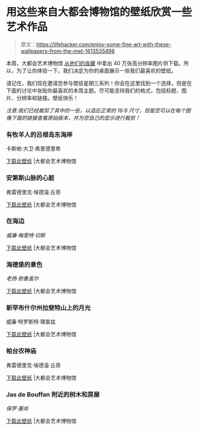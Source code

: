 # 用这些来自大都会博物馆的壁纸欣赏一些艺术作品

> 原文：<https://lifehacker.com/enjoy-some-fine-art-with-these-wallpapers-from-the-met-1613535498>

本周，大都会艺术博物馆 [从他们的收藏](http://bigthink.com/1000-words/need-a-new-screensaver-the-met-puts-400000-high-res-images-online) 中拿出 40 万张高分辨率图片供下载。所以，为了让你体验一下，我们决定为你的桌面展示一些我们最喜欢的壁纸。



请记住，我们现在邀请您参与壁纸星期三系列！你会在这里找到一个选择，但是在下面的讨论中张贴你最喜欢的本周主题。尽可能坚持我们的格式，包括标题、图片、分辨率和链接。壁纸快乐！

*注意:我们已经裁剪了其中的一些，以适应正常的 16:9 尺寸，但是您可以在每个图像下面的链接查看原始版本，并为您自己的显示进行裁剪！*

### 有牧羊人的吕根岛东海岸

卡斯帕·大卫·弗里德里希

[下载此壁纸](http://www.metmuseum.org/collection/the-collection-online/search/354644) |大都会艺术博物馆

### 安第斯山脉的心脏

弗雷德里克·埃德温·丘奇

[下载此壁纸](http://www.metmuseum.org/collection/the-collection-online/search/10481) |大都会艺术博物馆

### 在海边

*威廉·梅里特·切斯*

[下载此壁纸](http://www.metmuseum.org/collection/the-collection-online/search/10464) |大都会艺术博物馆

### 海德堡的景色

*老扬·勃鲁盖尔*

[下载此壁纸](http://www.metmuseum.org/collection/the-collection-online/search/337489) |大都会艺术博物馆

### 新罕布什尔州拉斐特山上的月光

威廉·特罗斯特·理查兹

[下载此壁纸](http://www.metmuseum.org/collection/the-collection-online/search/11900) |大都会艺术博物馆

### 帕台农神庙

弗雷德里克·埃德温·丘奇

[下载此壁纸](http://www.metmuseum.org/collection/the-collection-online/search/10482) |大都会艺术博物馆

### Jas de Bouffan 附近的树木和房屋

*保罗·塞尚*

[下载此壁纸](http://www.metmuseum.org/collection/the-collection-online/search/459092) |大都会艺术博物馆